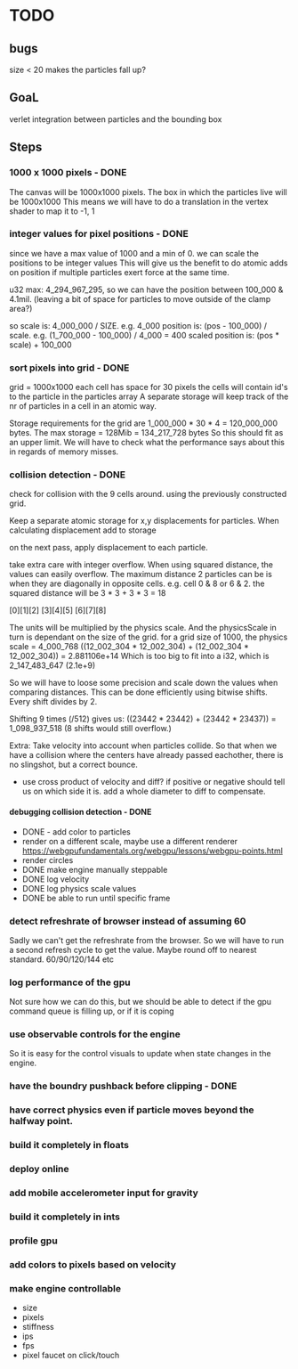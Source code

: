 # TODO

## bugs
size < 20 makes the particles fall up?

## GoaL
verlet integration between particles and the bounding box

## Steps

### 1000 x 1000 pixels - DONE
The canvas will be 1000x1000 pixels.
The box in which the particles live will be 1000x1000
This means we will have to do a translation in the vertex shader to map it to -1, 1

### integer values for pixel positions - DONE
since we have a max value of 1000 and a min of 0. we can scale the positions to be integer values
This will give us the benefit to do atomic adds on position if multiple particles exert force at the same time.

u32 max: 4_294_967_295, so we can have the position between 100_000 & 4.1mil. (leaving a bit of space for particles to move outside of the clamp area?)

so scale is: 4_000_000 / SIZE. e.g. 4_000
position is: (pos - 100_000) / scale. e.g. (1_700_000 - 100_000) / 4_000 = 400
scaled position is: (pos * scale) + 100_000

### sort pixels into grid - DONE

grid = 1000x1000
each cell has space for 30 pixels
the cells will contain id's to the particle in the particles array
A separate storage will keep track of the nr of particles in a cell in an atomic way.

Storage requirements for the grid are 1_000_000 * 30 * 4 = 120_000_000 bytes. The max storage = 128Mib = 134_217_728 bytes
So this should fit as an upper limit. We will have to check what the performance says about this in regards of memory misses.

### collision detection - DONE

check for collision with the 9 cells around. using the previously constructed grid.

Keep a separate atomic storage for x,y displacements for particles. 
When calculating displacement add to storage

on the next pass, apply displacement to each particle.

take extra care with integer overflow. When using squared distance, the values can easily overflow.
The maximum distance 2 particles can be is when they are diagonally in opposite cells.
e.g. cell 0 & 8 or 6 & 2. the squared distance will be 3 * 3 + 3 * 3 = 18

[0][1][2]
[3][4][5]
[6][7][8]

The units will be multiplied by the physics scale. And the physicsScale in turn is dependant on the size of the grid.
for a grid size of 1000, the physics scale = 4_000_768
((12_002_304 * 12_002_304) + (12_002_304 * 12_002_304)) = 2.881106e+14
Which is too big to fit into a i32, which is 2_147_483_647 (2.1e+9)

So we will have to loose some precision and scale down the values when comparing distances.
This can be done efficiently using bitwise shifts. Every shift divides by 2.

Shifting 9 times (/512) gives us:
((23442 * 23442) + (23442 * 23437)) = 1_098_937_518 (8 shifts would still overflow.)

Extra: Take velocity into account when particles collide. So that when we have a collision where the centers have already passed eachother, there is no slingshot, but a correct bounce.
  - use cross product of velocity and diff? if positive or negative should tell us on which side it is. add a whole diameter to diff to compensate.

#### debugging collision detection - DONE
- DONE - add color to particles
- render on a different scale, maybe use a different renderer https://webgpufundamentals.org/webgpu/lessons/webgpu-points.html
- render circles
- DONE make engine manually steppable
- DONE log velocity
- DONE log physics scale values
- DONE be able to run until specific frame

### detect refreshrate of browser instead of assuming 60
Sadly we can't get the refreshrate from the browser. So we will have to run a second refresh cycle to get the value.
Maybe round off to nearest standard. 60/90/120/144 etc

### log performance of the gpu
Not sure how we can do this, but we should be able to detect if the gpu command queue is filling up, or if it is coping

### use observable controls for the engine
So it is easy for the control visuals to update when state changes in the engine.

### have the boundry pushback before clipping - DONE

### have correct physics even if particle moves beyond the halfway point.

### build it completely in floats

### deploy online

### add mobile accelerometer input for gravity

### build it completely in ints

### profile gpu

### add colors to pixels based on velocity

### make engine controllable
- size
- pixels
- stiffness
- ips
- fps
- pixel faucet on click/touch


